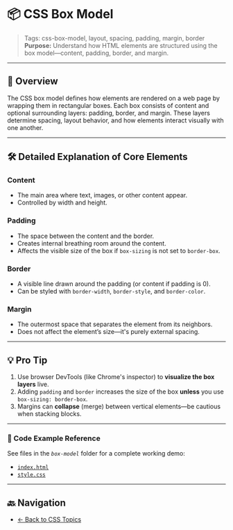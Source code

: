 # 📦 CSS Box Model

> Tags: css-box-model, layout, spacing, padding, margin, border  
> **Purpose:** Understand how HTML elements are structured using the box model—content, padding, border, and margin.

---

## 📖 Overview

The CSS box model defines how elements are rendered on a web page by wrapping them in rectangular boxes. Each box consists of content and optional surrounding layers: padding, border, and margin. These layers determine spacing, layout behavior, and how elements interact visually with one another.

---

## 🛠️ Detailed Explanation of Core Elements

### Content

- The main area where text, images, or other content appear.
- Controlled by width and height.

### Padding

- The space between the content and the border.
- Creates internal breathing room around the content.
- Affects the visible size of the box if `box-sizing` is not set to `border-box`.

### Border

- A visible line drawn around the padding (or content if padding is 0).
- Can be styled with `border-width`, `border-style`, and `border-color`.

### Margin

- The outermost space that separates the element from its neighbors.
- Does not affect the element’s size—it's purely external spacing.

---

## 💡 Pro Tip

1. Use browser DevTools (like Chrome's inspector) to **visualize the box layers** live.
2. Adding `padding` and `border` increases the size of the box **unless** you use `box-sizing: border-box`.
3. Margins can **collapse** (merge) between vertical elements—be cautious when stacking blocks.

---

### 🧪 Code Example Reference

See files in the _`box-model`_ folder for a complete working demo:

- [`index.html`](index.html)  
- [`style.css`](style.css)  

---

## 🔙 Navigation

- [← Back to CSS Topics](../README.md)
